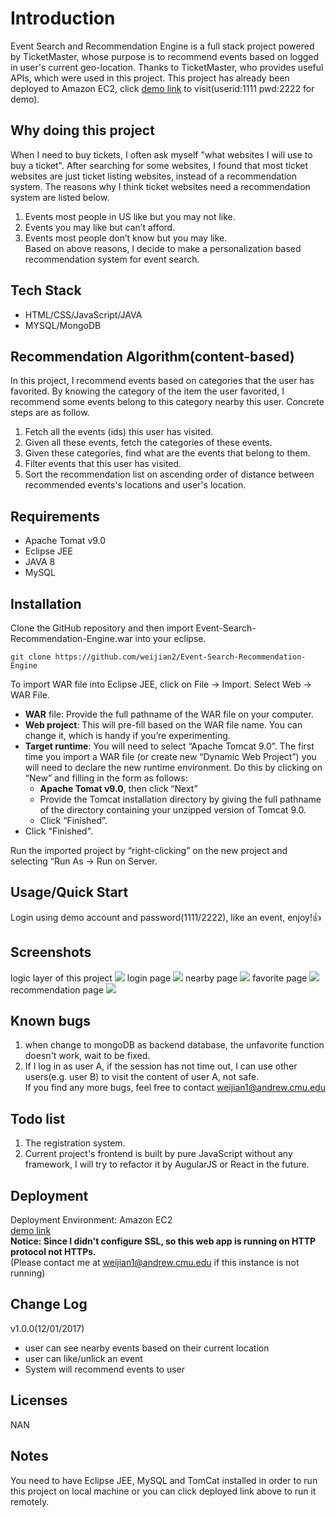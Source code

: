 # Introduction
Event Search and Recommendation Engine is a full stack project powered by TicketMaster, whose purpose is to recommend events based on logged in user's current geo-location. Thanks to TicketMaster, who provides useful APIs, which were used in this project. This project has already been deployed to Amazon EC2, click [demo link](http://54.202.63.63/Event-Search-Recommendation-Engine/) to visit(userid:1111 pwd:2222 for demo).

## Why doing this project
When I need to buy tickets, I often ask myself "what websites I will use to buy a ticket". After searching for some websites, I found that most ticket websites are just ticket listing websites, instead of a recommendation system. The reasons why I think ticket websites need a recommendation system are listed below.
1. Events most people in US like but you may not like.
2. Events you may like but can’t afford.
3. Events most people don’t know but you may like.<br>
Based on above reasons, I decide to make a personalization based recommendation system for event search.

## Tech Stack
* HTML/CSS/JavaScript/JAVA
* MYSQL/MongoDB

## Recommendation Algorithm(content-based)
In this project, I recommend events based on categories that the user has favorited. By knowing the category of the item the user favorited, I recommend some events belong to this category nearby this user. Concrete steps are as follow. <br>
1. Fetch all the events (ids) this user has visited. 
2. Given all these events, fetch the categories of these events. 
3. Given these categories, find what are the events that belong to them. 
4. Filter events that this user has visited. 
5. Sort the recommendation list on ascending order of distance between recommended events's locations and user's location.

## Requirements
* Apache Tomat v9.0
* Eclipse JEE
* JAVA 8
* MySQL

## Installation
Clone the GitHub repository and then import Event-Search-Recommendation-Engine.war into your eclipse.

```
git clone https://github.com/weijian2/Event-Search-Recommendation-Engine
```
To import WAR file into Eclipse JEE, click on File -> Import. Select Web -> WAR File.
* **WAR** file: Provide the full pathname of the WAR file on your computer.
* **Web project**: This will pre-fill based on the WAR file name. You can change it, which is handy if
you’re experimenting.
* **Target runtime**: You will need to select “Apache Tomcat 9.0”. The first time you import a WAR
file (or create new “Dynamic Web Project”) you will need to declare the new runtime environment. Do this by clicking on “New” and filling in the form as follows:
	* **Apache Tomat v9.0**, then click “Next”
	* Provide the Tomcat installation directory by giving the full pathname of the directory
containing your unzipped version of Tomcat 9.0.
	* Click “Finished”.
* Click "Finished".

Run the imported project by “right-clicking” on the new project and selecting “Run As -> Run on Server. <br>

## Usage/Quick Start
Login using demo account and password(1111/2222), like an event, enjoy!:+1:

## Screenshots
logic layer of this project
![](https://github.com/weijian2/Event-Search-Recommendation-Engine/raw/master/demoPics/logic.png)
login page
![](https://github.com/weijian2/Event-Search-Recommendation-Engine/raw/master/demoPics/login.png)
nearby page
![](https://github.com/weijian2/Event-Search-Recommendation-Engine/raw/master/demoPics/nearby.png)
favorite page
![](https://github.com/weijian2/Event-Search-Recommendation-Engine/raw/master/demoPics/favorite.png)
recommendation page
![](https://github.com/weijian2/Event-Search-Recommendation-Engine/raw/master/demoPics/recommendation.png)

## Known bugs
1. when change to mongoDB as backend database, the unfavorite function doesn't work, wait to be fixed.
2. If I log in as user A, if the session has not time out, I can use other users(e.g. user B) to visit the content of user A, not safe.<br>
If you find any more bugs, feel free to contact weijian1@andrew.cmu.edu

## Todo list
1. The registration system.
2. Current project's frontend is built by pure JavaScript without any framework, I will try to refactor it by AugularJS or React in the future.

## Deployment
Deployment Environment: Amazon EC2 <br>
[demo link](http://54.202.63.63/Event-Search-Recommendation-Engine/) <br>
**Notice: Since I didn't configure SSL, so this web app is running on HTTP protocol not HTTPs.** <br>
(Please contact me at weijian1@andrew.cmu.edu if this instance is not running)

## Change Log
v1.0.0(12/01/2017)<br>
* user can see nearby events based on their current location
* user can like/unlick an event
* System will recommend events to user

## Licenses
NAN

## Notes
You need to have Eclipse JEE, MySQL and TomCat installed in order to run this project on local machine or you can click deployed link above to run it remotely.
